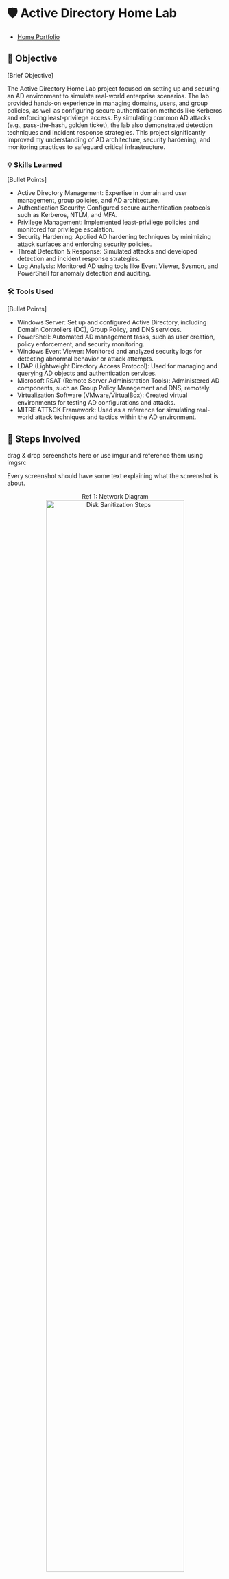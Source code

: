 # 🛡️ Active Directory Home Lab

- <a href="https://github.com/rafa0c">Home Portfolio</a>

## 🎯 Objective
[Brief Objective]

The Active Directory Home Lab project focused on setting up and securing an AD environment to simulate real-world enterprise scenarios. The lab provided hands-on experience in managing domains, users, and group policies, as well as configuring secure authentication methods like Kerberos and enforcing least-privilege access. By simulating common AD attacks (e.g., pass-the-hash, golden ticket), the lab also demonstrated detection techniques and incident response strategies. This project significantly improved my understanding of AD architecture, security hardening, and monitoring practices to safeguard critical infrastructure.

### 💡 Skills Learned
[Bullet Points]

- Active Directory Management: Expertise in domain and user management, group policies, and AD architecture.
- Authentication Security: Configured secure authentication protocols such as Kerberos, NTLM, and MFA.
- Privilege Management: Implemented least-privilege policies and monitored for privilege escalation.
- Security Hardening: Applied AD hardening techniques by minimizing attack surfaces and enforcing security policies.
- Threat Detection & Response: Simulated attacks and developed detection and incident response strategies.
- Log Analysis: Monitored AD using tools like Event Viewer, Sysmon, and PowerShell for anomaly detection and auditing.

### 🛠️ Tools Used
[Bullet Points]

- Windows Server: Set up and configured Active Directory, including Domain Controllers (DC), Group Policy, and DNS services.
- PowerShell: Automated AD management tasks, such as user creation, policy enforcement, and security monitoring.
- Windows Event Viewer: Monitored and analyzed security logs for detecting abnormal behavior or attack attempts.
- LDAP (Lightweight Directory Access Protocol): Used for managing and querying AD objects and authentication services.
- Microsoft RSAT (Remote Server Administration Tools): Administered AD components, such as Group Policy Management and DNS, remotely.
- Virtualization Software (VMware/VirtualBox): Created virtual environments for testing AD configurations and attacks.
- MITRE ATT&CK Framework: Used as a reference for simulating real-world attack techniques and tactics within the AD environment.

## 🔧 Steps Involved
drag & drop screenshots here or use imgur and reference them using imgsrc

Every screenshot should have some text explaining what the screenshot is about.

<p align="center">
Ref 1: Network Diagram<br/>
<img src="https://i.imgur.com/RAuqxAS.png" height="80%" width="80%" alt="Disk Sanitization Steps"/>
<br />
<br />
Ref 2: Virtual box  <br/>
<img src="https://i.imgur.com/JBuHLhP.png" height="80%" width="80%" alt="Disk Sanitization Steps"/>
<br />
<br />
Add users in Active Directory: <br/>
<img src="https://i.imgur.com/Q4Z5WU3.png" height="80%" width="80%" alt="Disk Sanitization Steps"/>
<br />
<br />
Confirm your selection:  <br/>
<img src="ht" height="80%" width="80%" alt="Disk Sanitization Steps"/>
<br />
<br />
Wait for process to complete (may take some time):  <br/>
<img src="htt" height="80%" width="80%" alt="Disk Sanitization Steps"/>
<br />
<br />
Sanitization complete:  <br/>
<img src="htt" height="80%" width="80%" alt="Disk Sanitization Steps"/>
<br />
<br />
Observe the wiped disk:  <br/>
<img src="ht" height="80%" width="80%" alt="Disk Sanitization Steps"/>
</p>

- <a href="https://github.com/rafa0c/Active-Directory-Home-Lab">Home Portfolio</a>




